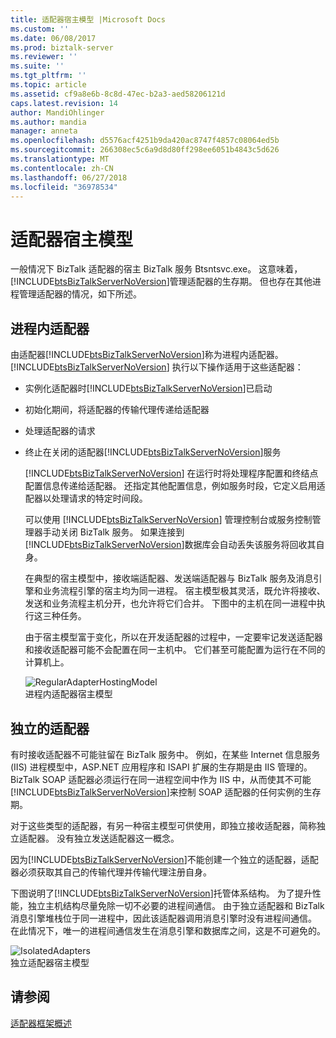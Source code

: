 ```yaml
---
title: 适配器宿主模型 |Microsoft Docs
ms.custom: ''
ms.date: 06/08/2017
ms.prod: biztalk-server
ms.reviewer: ''
ms.suite: ''
ms.tgt_pltfrm: ''
ms.topic: article
ms.assetid: cf9a8e6b-8c8d-47ec-b2a3-aed58206121d
caps.latest.revision: 14
author: MandiOhlinger
ms.author: mandia
manager: anneta
ms.openlocfilehash: d5576acf4251b9da420ac8747f4857c08064ed5b
ms.sourcegitcommit: 266308ec5c6a9d8d80ff298ee6051b4843c5d626
ms.translationtype: MT
ms.contentlocale: zh-CN
ms.lasthandoff: 06/27/2018
ms.locfileid: "36978534"
---
```

# <a name="adapter-hosting-model"></a>适配器宿主模型
一般情况下 BizTalk 适配器的宿主 BizTalk 服务 Btsntsvc.exe。 这意味着，[!INCLUDE[btsBizTalkServerNoVersion](../includes/btsbiztalkservernoversion-md.md)]管理适配器的生存期。 但也存在其他进程管理适配器的情况，如下所述。  
  
## <a name="in-process-adapters"></a>进程内适配器  
 由适配器[!INCLUDE[btsBizTalkServerNoVersion](../includes/btsbiztalkservernoversion-md.md)]称为进程内适配器。 [!INCLUDE[btsBizTalkServerNoVersion](../includes/btsbiztalkservernoversion-md.md)] 执行以下操作适用于这些适配器：  
  
- 实例化适配器时[!INCLUDE[btsBizTalkServerNoVersion](../includes/btsbiztalkservernoversion-md.md)]已启动  
  
- 初始化期间，将适配器的传输代理传递给适配器  
  
- 处理适配器的请求  
  
- 终止在关闭的适配器[!INCLUDE[btsBizTalkServerNoVersion](../includes/btsbiztalkservernoversion-md.md)]服务  
  
  [!INCLUDE[btsBizTalkServerNoVersion](../includes/btsbiztalkservernoversion-md.md)] 在运行时将处理程序配置和终结点配置信息传递给适配器。 还指定其他配置信息，例如服务时段，它定义启用适配器以处理请求的特定时间段。  
  
  可以使用 [!INCLUDE[btsBizTalkServerNoVersion](../includes/btsbiztalkservernoversion-md.md)] 管理控制台或服务控制管理器手动关闭 BizTalk 服务。 如果连接到[!INCLUDE[btsBizTalkServerNoVersion](../includes/btsbiztalkservernoversion-md.md)]数据库会自动丢失该服务将回收其自身。  
  
  在典型的宿主模型中，接收端适配器、发送端适配器与 BizTalk 服务及消息引擎和业务流程引擎的宿主均为同一进程。 宿主模型极其灵活，既允许将接收、发送和业务流程主机分开，也允许将它们合并。 下图中的主机在同一进程中执行这三种任务。  
  
  由于宿主模型富于变化，所以在开发适配器的过程中，一定要牢记发送适配器和接收适配器可能不会配置在同一主机中。 它们甚至可能配置为运行在不同的计算机上。  
  
  ![](../core/media/regularadapterhostingmodel.gif "RegularAdapterHostingModel")  
  进程内适配器宿主模型  
  
## <a name="isolated-adapters"></a>独立的适配器  
 有时接收适配器不可能驻留在 BizTalk 服务中。 例如，在某些 Internet 信息服务 (IIS) 进程模型中，ASP.NET 应用程序和 ISAPI 扩展的生存期是由 IIS 管理的。 BizTalk SOAP 适配器必须运行在同一进程空间中作为 IIS 中，从而使其不可能[!INCLUDE[btsBizTalkServerNoVersion](../includes/btsbiztalkservernoversion-md.md)]来控制 SOAP 适配器的任何实例的生存期。  
  
 对于这些类型的适配器，有另一种宿主模型可供使用，即独立接收适配器，简称独立适配器。 没有独立发送适配器这一概念。  
  
 因为[!INCLUDE[btsBizTalkServerNoVersion](../includes/btsbiztalkservernoversion-md.md)]不能创建一个独立的适配器，适配器必须获取其自己的传输代理并传输代理注册自身。  
  
 下图说明了[!INCLUDE[btsBizTalkServerNoVersion](../includes/btsbiztalkservernoversion-md.md)]托管体系结构。 为了提升性能，独立主机结构尽量免除一切不必要的进程间通信。 由于独立适配器和 BizTalk 消息引擎堆栈位于同一进程中，因此该适配器调用消息引擎时没有进程间通信。 在此情况下，唯一的进程间通信发生在消息引擎和数据库之间，这是不可避免的。  
  
 ![](../core/media/isolatedadapters.gif "IsolatedAdapters")  
独立适配器宿主模型  
  
## <a name="see-also"></a>请参阅  
 [适配器框架概述](../core/what-is-the-adapter-framework.md)